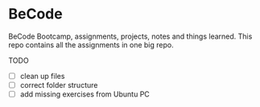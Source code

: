 # BeCode
BeCode Bootcamp, assignments, projects, notes and things learned.
This repo contains all the assignments in one big repo. 

TODO
- [ ] clean up files
- [ ] correct folder structure
- [ ] add missing exercises from Ubuntu PC
